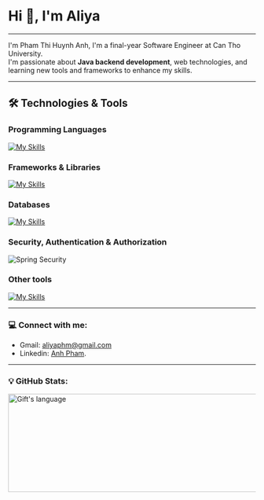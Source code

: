 # Hi 👋, I'm Aliya

---

I'm Pham Thi Huynh Anh, I'm a final-year Software Engineer at Can Tho University.  
I'm passionate about **Java backend development**, web technologies, and learning new tools and frameworks to enhance my skills.

---

## 🛠️ Technologies & Tools
### Programming Languages 
[![My Skills](https://skillicons.dev/icons?i=js,java,html,python)](https://skillicons.dev)

### Frameworks & Libraries 
[![My Skills](https://skillicons.dev/icons?i=spring,nodejs,react,redux,css,sass,bootstrap,materialui,vue,docker,postman)](https://skillicons.dev)

### Databases 
[![My Skills](https://skillicons.dev/icons?i=mongodb,mysql)](https://skillicons.dev)

### Security, Authentication & Authorization  
![Spring Security](https://img.shields.io/badge/-Spring%20Security-6DB33F?style=flat-square&logo=spring-security&logoColor=white)

### Other tools  
[![My Skills](https://skillicons.dev/icons?i=git,selenium)](https://skillicons.dev)

---

### 💻 Connect with me:
- Gmail: [aliyaphm@gmail.com](mailto:aliyaphm@gmail.com)  
- Linkedin: [Anh Pham](https://www.linkedin.com/in/pham-anh-66b7912ba/).

---

### 💡 GitHub Stats:
<div>
<img align="center" 
     src="https://github-readme-stats.vercel.app/api/top-langs?username=zeroahp&langs_count=6&show_icons=true&layout=compact&theme=dark&hide=cplusplus" 
     alt="Gift's language" 
     style="width: 600px; height: 200px;" />

</div>
